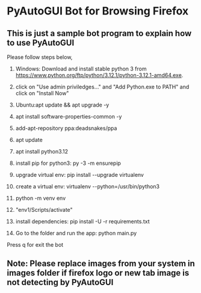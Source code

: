 # PyAutoGUI Bot for Browsing Firefox
## This is just a sample bot program to explain how to use PyAutoGUI

Please follow steps below,

1. Windows: Download and install stable python 3 from https://www.python.org/ftp/python/3.12.1/python-3.12.1-amd64.exe.
2. click on "Use admin priviledges..." and "Add Python.exe to PATH" and click on "Install Now"

3. Ubuntu:apt update && apt upgrade -y
4. apt install software-properties-common -y
5. add-apt-repository ppa:deadsnakes/ppa
6. apt update
7. apt install python3.12   

8. install pip for python3: py -3 -m ensurepip

9. upgrade virtual env: pip install --upgrade virtualenv

10. create a virtual env: virtualenv --python=/usr/bin/python3

11. python -m venv env

12. "env1/Scripts/activate"

13. install dependencies: pip install -U -r requirements.txt 

14. Go to the folder and run the app: python main.py

Press q for exit the bot

## Note: Please replace images from your system in images folder if firefox logo or new tab image is not detecting by PyAutoGUI
